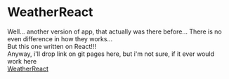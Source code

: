 # WeatherReact
Well... another version of app, that actually was there before... There is no even difference in how they works... <br>
But this one written on React!!! <br>
Anyway, i'll drop link on git pages here, but i'm not sure, if it ever would work here<br>
<a href="https://pail4.github.io/WeatherReact/">WeatherReact</a>

